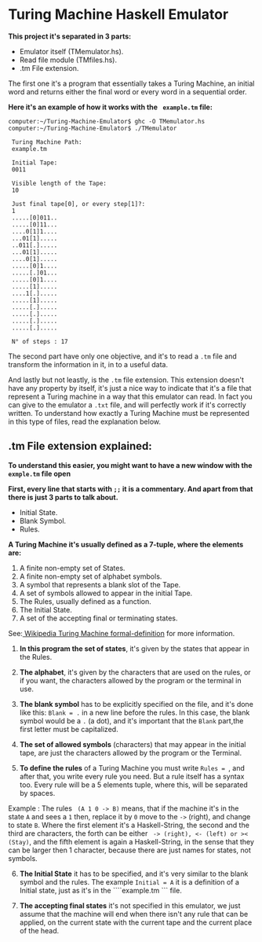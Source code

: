 # Turing Machine Haskell Emulator

**This project it's separated in 3 parts:**

  - Emulator itself (TMemulator.hs).
  - Read file module (TMfiles.hs).
  - .tm File extension.

The first one it's a program that essentially takes a Turing Machine, an initial word and returns either the final word or every word in a sequential order.

**Here it's an example of how it works with the ``` example.tm``` file:**
```
computer:~/Turing-Machine-Emulator$ ghc -O TMemulator.hs
computer:~/Turing-Machine-Emulator$ ./TMemulator

 Turing Machine Path:
 example.tm

 Initial Tape:
 0011

 Visible length of the Tape:
 10

 Just final tape[0], or every step[1]?:
 1
 .....[0]011..
 .....[0]11...
 ....0[1]1....
 ...01[1].....
 ..011[.].....
 ...01[1].....
 ....0[1].....
 .....[0]1....
 .....[.]01...
 .....[0]1....
 .....[1].....
 ....1[.].....
 .....[1].....
 .....[.].....
 .....[.].....
 .....[.].....
 .....[.].....

 N° of steps : 17
```

The second part have only one objective, and it's to read a ```.tm``` file and transform the information in it, in to a useful data.

And lastly but not leastly, is the ```.tm``` file extension. This extension doesn't have any property by itself, it's just a nice way to indicate that it's a file that represent a Turing machine in a way that this emulator can read. In fact you can give to the emulator a ```.txt``` file, and will perfectly work if it's correctly written.  To understand how exactly a Turing Machine must be represented in this type of files, read the explanation below.

## .tm File extension explained:

**To understand this easier, you might want to have a new window with the ```exmple.tm``` file open**

**First, every line that starts with ``` ;; ``` it is a commentary.     And apart from that there is just 3 parts to talk about.**
  - Initial State.
  - Blank Symbol.
  - Rules.

**A Turing Machine it's usually defined as a 7-tuple, where the elements are:**
 1. A finite non-empty set of States.
 2. A finite non-empty set of alphabet symbols.
 3. A symbol that represents a blank slot of the Tape.
 4. A set of symbols allowed to appear in the initial Tape.
 5. The Rules, usually defined as a function.
 6. The Initial State.
 7. A set of the accepting final or terminating states.

See:[ Wikipedia Turing Machine formal-definition](https://en.wikipedia.org/wiki/Turing_machine#Formal_definition) for more information.

1. **In this program the set of states**, it's given by the states that appear in the Rules.

2. **The alphabet**, it's given by the characters that are used on the rules, or if you want, the characters allowed by the program or the terminal in use.

3. **The blank symbol** has to be explicitly specified on the file, and it's done like this: ``` Blank = . ``` in a new line before the rules. In this case, the blank symbol would be a ```.``` (a dot), and it's important that the ```Blank```  part,the first letter must be capitalized.

4. **The set of allowed symbols** (characters) that may appear in the initial tape, are just the characters allowed by the program or the Terminal.

5. **To define the rules** of a Turing Machine you must write ```Rules = ```, and after that, you write every rule you need. But a rule itself has a syntax too.   Every rule will be a 5 elements tuple, where this, will be separated by spaces.

  Example :  The rules ``` (A 1 0 -> B)``` means, that if the machine it's in the state ```A``` and sees a ```1``` then, replace it by ```0``` move to the ```->``` (right), and change to state ```B```.  Where the first element it's a Haskell-String, the second and the third are characters, the forth can be either ``` -> (right), <- (left) or >< (Stay)```, and the fifth element is again a Haskell-String, in the sense that they can be larger then 1 character, because there are just names for states, not symbols.

6. **The Initial State** it has to be specified, and it's very similar to the blank symbol and the rules. The example ```Initial = A``` it is a definition of a Initial state, just as it's in the ````example.tm ``` file.

7. **The accepting final states** it's not specified in this emulator, we just assume that the machine will end when there isn't any rule that can be applied, on the current state with the current tape and the current place of the head.
